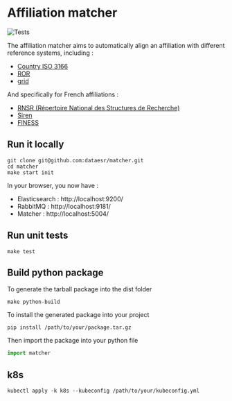# Affiliation matcher

![Tests](https://github.com/dataesr/matcher/actions/workflows/tests.yml/badge.svg)

The affiliation matcher aims to automatically align an affiliation with different reference systems, including :
- [Country ISO 3166](https://en.wikipedia.org/wiki/ISO_3166)
- [ROR](https://ror.org/)
- [grid](https://grid.ac/)

And specifically for French affiliations :
- [RNSR (Répertoire National des Structures de Recherche)](https://appliweb.dgri.education.fr/rnsr/)
- [Siren](https://www.sirene.fr/sirene/public/accueil)
- [FINESS](https://www.data.gouv.fr/fr/datasets/finess-extraction-du-fichier-des-etablissements)

## Run it locally
```shell
git clone git@github.com:dataesr/matcher.git
cd matcher
make start init
```

In your browser, you now have :
- Elasticsearch : http://localhost:9200/
- RabbitMQ : http://localhost:9181/
- Matcher : http://localhost:5004/

## Run unit tests

```shell
make test
```

## Build python package
To generate the tarball package into the dist folder
```shell
make python-build
```
To install the generated package into your project

```shell
pip install /path/to/your/package.tar.gz
```
Then import the package into your python file
```python
import matcher
```

## k8s
```shell
kubectl apply -k k8s --kubeconfig /path/to/your/kubeconfig.yml
```
